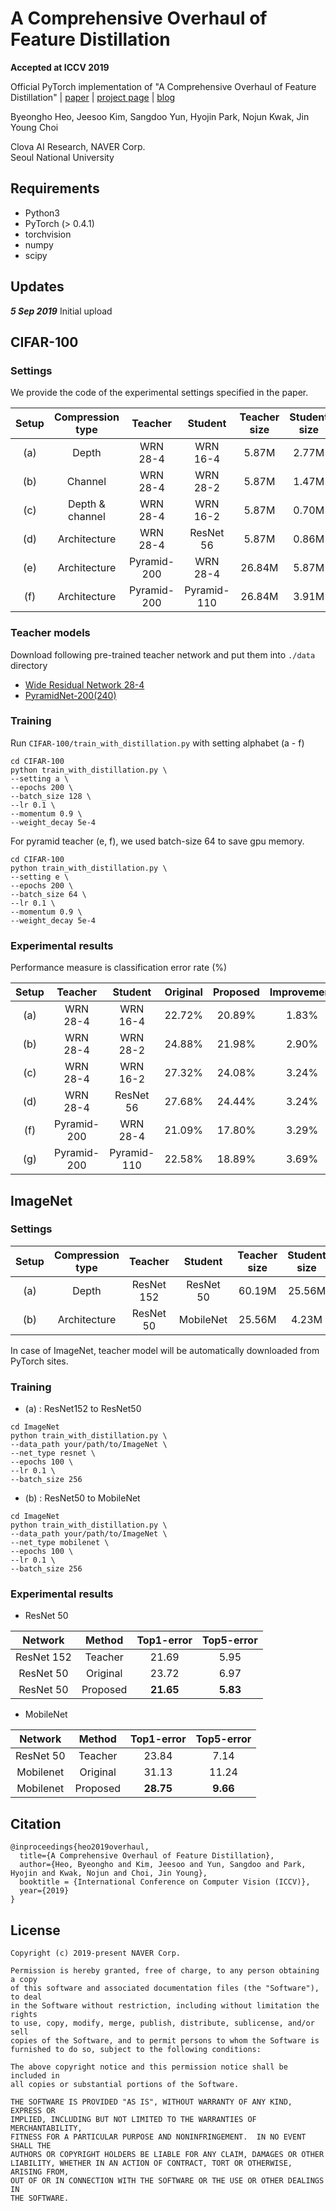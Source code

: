 # A Comprehensive Overhaul of Feature Distillation
**Accepted at ICCV 2019**

Official PyTorch implementation of "A Comprehensive Overhaul of Feature Distillation" | [paper](https://arxiv.org/abs/1904.01866) | [project page](https://sites.google.com/view/byeongho-heo/overhaul) | [blog](https://clova-ai.blog/2019/08/22/a-comprehensive-overhaul-of-feature-distillation-iccv-2019)

Byeongho Heo, Jeesoo Kim, Sangdoo Yun, Hyojin Park, Nojun Kwak, Jin Young Choi

Clova AI Research, NAVER Corp. \
Seoul National University

## Requirements
- Python3
- PyTorch (> 0.4.1)
- torchvision
- numpy
- scipy

## Updates
***5 Sep 2019*** Initial upload

## CIFAR-100

### Settings
We provide the code of the experimental settings specified in the paper.

| Setup | Compression type |   Teacher   |   Student   | Teacher size | Student size | Size ratio |
|:-----:|:----------------:|:-----------:|:-----------:|:------------:|:------------:|:----------:|
|  (a)  |       Depth      |   WRN 28-4  |   WRN 16-4  |     5.87M    |     2.77M    |    47.2%   |
|  (b)  |      Channel     |   WRN 28-4  |   WRN 28-2  |     5.87M    |     1.47M    |    25.0%   |
|  (c)  |  Depth & channel |   WRN 28-4  |   WRN 16-2  |     5.87M    |     0.70M    |    11.9%   |
|  (d)  |   Architecture   |   WRN 28-4  |  ResNet 56  |     5.87M    |     0.86M    |    14.7%   |
|  (e)  |   Architecture   | Pyramid-200 |   WRN 28-4  |    26.84M    |     5.87M    |    21.9%   |
|  (f)  |   Architecture   | Pyramid-200 | Pyramid-110 |    26.84M    |     3.91M    |    14.6%   |

### Teacher models
Download following pre-trained teacher network and put them into ```./data``` directory
- [Wide Residual Network 28-4](https://drive.google.com/open?id=1Quxgs5teXVXwD3jBdkk-WeNLNpxbiZXN)
- [PyramidNet-200(240)](https://drive.google.com/open?id=1_QgG81fNM3OvVIbMAxDPykKWuSIyKnmz)

### Training
Run ```CIFAR-100/train_with_distillation.py``` with setting alphabet (a - f)
```
cd CIFAR-100
python train_with_distillation.py \
--setting a \
--epochs 200 \
--batch_size 128 \
--lr 0.1 \
--momentum 0.9 \
--weight_decay 5e-4
```

For pyramid teacher (e, f), we used batch-size 64 to save gpu memory.
```
cd CIFAR-100
python train_with_distillation.py \
--setting e \
--epochs 200 \
--batch_size 64 \
--lr 0.1 \
--momentum 0.9 \
--weight_decay 5e-4
```

### Experimental results

Performance measure is classification error rate (%)


| Setup |   Teacher   |   Student   | Original | Proposed | Improvement |
|:-----:|:-----------:|:-----------:|:--------:|:--------:|:-----------:|
|  (a)  |   WRN 28-4  |   WRN 16-4  |  22.72%  |  20.89%  |    1.83%    |
|  (b)  |   WRN 28-4  |   WRN 28-2  |  24.88%  |  21.98%  |    2.90%    |
|  (c)  |   WRN 28-4  |   WRN 16-2  |  27.32%  |  24.08%  |    3.24%    |
|  (d)  |   WRN 28-4  |  ResNet 56  |  27.68%  |  24.44%  |    3.24%    |
|  (f)  | Pyramid-200 |   WRN 28-4  |  21.09%  |  17.80%  |    3.29%    |
|  (g)  | Pyramid-200 | Pyramid-110 |  22.58%  |  18.89%  |    3.69%    |

## ImageNet

### Settings

| Setup | Compression type |   Teacher  |  Student  | Teacher size | Student size | Size ratio |
|:-----:|:----------------:|:----------:|:---------:|:------------:|:------------:|:----------:|
|  (a)  |       Depth      | ResNet 152 | ResNet 50 |    60.19M    |    25.56M    |   42.47%   |
|  (b)  |   Architecture   |  ResNet 50 | MobileNet |    25.56M    |     4.23M    |   16.55%   |


In case of ImageNet, teacher model will be automatically downloaded from PyTorch sites.

### Training

- (a) : ResNet152 to ResNet50
```
cd ImageNet
python train_with_distillation.py \
--data_path your/path/to/ImageNet \
--net_type resnet \
--epochs 100 \
--lr 0.1 \
--batch_size 256
```

- (b) : ResNet50 to MobileNet
```
cd ImageNet
python train_with_distillation.py \
--data_path your/path/to/ImageNet \
--net_type mobilenet \
--epochs 100 \
--lr 0.1 \
--batch_size 256
```

### Experimental results

- ResNet 50

|   Network  |  Method  | Top1-error | Top5-error |
|:----------:|:--------:|:----------:|:----------:|
| ResNet 152 |  Teacher |    21.69   |    5.95    |
|  ResNet 50 | Original |    23.72   |    6.97    |
|  ResNet 50 | Proposed |    __21.65__   |    __5.83__    |

- MobileNet

|  Network  |  Method  |  Top1-error |  Top5-error |
|:---------:|:--------:|:-----:|:-----:|
| ResNet 50 |  Teacher | 23.84 |  7.14 |
| Mobilenet | Original | 31.13 | 11.24 |
| Mobilenet | Proposed | __28.75__ |  __9.66__ |

## Citation

```
@inproceedings{heo2019overhaul,
  title={A Comprehensive Overhaul of Feature Distillation},
  author={Heo, Byeongho and Kim, Jeesoo and Yun, Sangdoo and Park, Hyojin and Kwak, Nojun and Choi, Jin Young},
  booktitle = {International Conference on Computer Vision (ICCV)},
  year={2019}
}
```

## License

```
Copyright (c) 2019-present NAVER Corp.

Permission is hereby granted, free of charge, to any person obtaining a copy
of this software and associated documentation files (the "Software"), to deal
in the Software without restriction, including without limitation the rights
to use, copy, modify, merge, publish, distribute, sublicense, and/or sell
copies of the Software, and to permit persons to whom the Software is
furnished to do so, subject to the following conditions:

The above copyright notice and this permission notice shall be included in
all copies or substantial portions of the Software.

THE SOFTWARE IS PROVIDED "AS IS", WITHOUT WARRANTY OF ANY KIND, EXPRESS OR
IMPLIED, INCLUDING BUT NOT LIMITED TO THE WARRANTIES OF MERCHANTABILITY,
FITNESS FOR A PARTICULAR PURPOSE AND NONINFRINGEMENT.  IN NO EVENT SHALL THE
AUTHORS OR COPYRIGHT HOLDERS BE LIABLE FOR ANY CLAIM, DAMAGES OR OTHER
LIABILITY, WHETHER IN AN ACTION OF CONTRACT, TORT OR OTHERWISE, ARISING FROM,
OUT OF OR IN CONNECTION WITH THE SOFTWARE OR THE USE OR OTHER DEALINGS IN
THE SOFTWARE.
```
